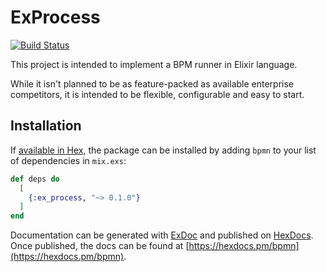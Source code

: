 # ExProcess

[![Build Status](https://travis-ci.org/brain-geek/ex_process.svg?branch=master)](https://travis-ci.org/brain-geek/ex_process)

This project is intended to implement a BPM runner in Elixir language.

While it isn't planned to be as feature-packed as available enterprise competitors, it is intended to be flexible, configurable and easy to start.

## Installation

If [available in Hex](https://hex.pm/docs/publish), the package can be installed
by adding `bpmn` to your list of dependencies in `mix.exs`:

```elixir
def deps do
  [
    {:ex_process, "~> 0.1.0"}
  ]
end
```

Documentation can be generated with [ExDoc](https://github.com/elixir-lang/ex_doc)
and published on [HexDocs](https://hexdocs.pm). Once published, the docs can
be found at [https://hexdocs.pm/bpmn](https://hexdocs.pm/bpmn).

